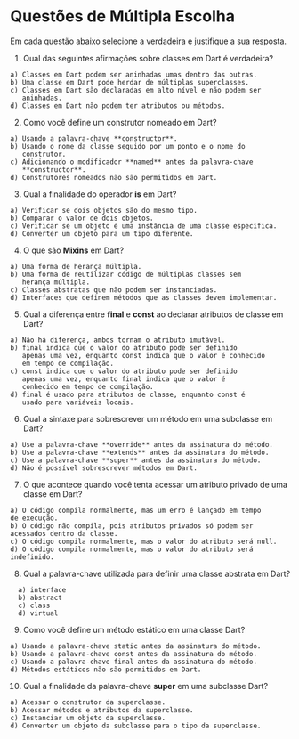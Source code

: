 # Questões de Múltipla Escolha #
>
Em cada questão abaixo selecione a verdadeira e justifique a sua resposta.
>

>
1. Qual das seguintes afirmações sobre classes em Dart é verdadeira? 
```
a) Classes em Dart podem ser aninhadas umas dentro das outras. 
b) Uma classe em Dart pode herdar de múltiplas superclasses. 
c) Classes em Dart são declaradas em alto nível e não podem ser 
   aninhadas. 
d) Classes em Dart não podem ter atributos ou métodos.
```
>
>
2. Como você define um construtor nomeado em Dart? 
```
a) Usando a palavra-chave **constructor**. 
b) Usando o nome da classe seguido por um ponto e o nome do 
   construtor. 
c) Adicionando o modificador **named** antes da palavra-chave 
   **constructor**. 
d) Construtores nomeados não são permitidos em Dart.
```
>
>
3. Qual a finalidade do operador **is** em Dart? 
```
a) Verificar se dois objetos são do mesmo tipo. 
b) Comparar o valor de dois objetos. 
c) Verificar se um objeto é uma instância de uma classe específica.
d) Converter um objeto para um tipo diferente.
```
>
>
4. O que são **Mixins** em Dart? 
```
a) Uma forma de herança múltipla. 
b) Uma forma de reutilizar código de múltiplas classes sem 
   herança múltipla. 
c) Classes abstratas que não podem ser instanciadas. 
d) Interfaces que definem métodos que as classes devem implementar.
```
>
>
5. Qual a diferença entre **final** e **const** ao declarar atributos 
   de classe em Dart? 
```
a) Não há diferença, ambos tornam o atributo imutável. 
b) final indica que o valor do atributo pode ser definido 
   apenas uma vez, enquanto const indica que o valor é conhecido 
   em tempo de compilação. 
c) const indica que o valor do atributo pode ser definido 
   apenas uma vez, enquanto final indica que o valor é 
   conhecido em tempo de compilação. 
d) final é usado para atributos de classe, enquanto const é 
   usado para variáveis locais.
```
>
>
6. Qual a sintaxe para sobrescrever um método em uma subclasse 
em Dart? 
```
a) Use a palavra-chave **override** antes da assinatura do método. 
b) Use a palavra-chave **extends** antes da assinatura do método. 
c) Use a palavra-chave **super** antes da assinatura do método. 
d) Não é possível sobrescrever métodos em Dart.
```
>
>
7. O que acontece quando você tenta acessar um atributo privado 
   de uma classe em Dart? 
```
a) O código compila normalmente, mas um erro é lançado em tempo 
de execução. 
b) O código não compila, pois atributos privados só podem ser 
acessados dentro da classe. 
c) O código compila normalmente, mas o valor do atributo será null.
d) O código compila normalmente, mas o valor do atributo será 
indefinido.
```
>
>
8. Qual a palavra-chave utilizada para definir uma classe abstrata
   em Dart? 
 ```
   a) interface 
   b) abstract 
   c) class 
   d) virtual
```
>
> 
9. Como você define um método estático em uma classe Dart? 
```
a) Usando a palavra-chave static antes da assinatura do método. 
b) Usando a palavra-chave const antes da assinatura do método. 
c) Usando a palavra-chave final antes da assinatura do método. 
d) Métodos estáticos não são permitidos em Dart.
```
>
>
10. Qual a finalidade da palavra-chave **super** em uma subclasse Dart?
```
a) Acessar o construtor da superclasse. 
b) Acessar métodos e atributos da superclasse. 
c) Instanciar um objeto da superclasse. 
d) Converter um objeto da subclasse para o tipo da superclasse.
```
>
